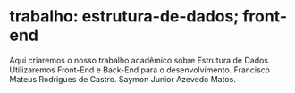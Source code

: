 # trabalho: estrutura-de-dados; front-end
Aqui criaremos o nosso trabalho acadêmico sobre Estrutura de Dados.
Utilizaremos Front-End e Back-End para o desenvolvimento.
Francisco Mateus Rodrigues de Castro.
Saymon Junior Azevedo Matos.
